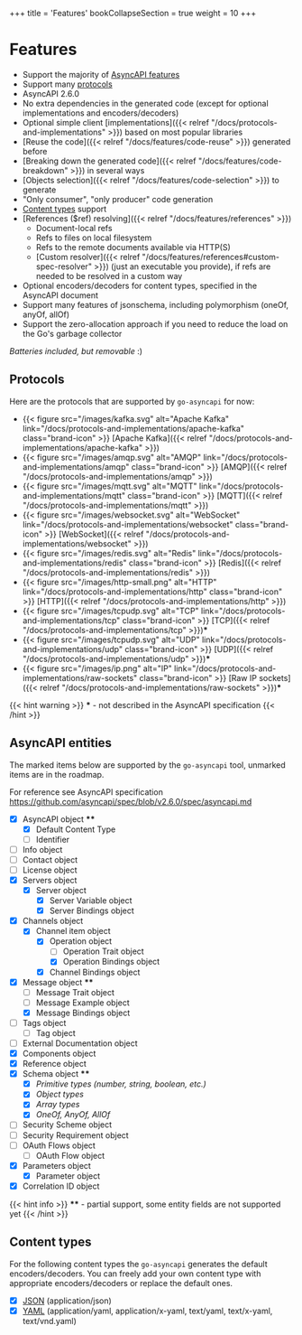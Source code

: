 +++
title = 'Features'
bookCollapseSection = true
weight = 10
+++


# Features

<link rel="stylesheet" href="/css/text.css">

- Support the majority of [AsyncAPI features](#asyncapi-entities)
- Support many [protocols](#protocols)
- AsyncAPI 2.6.0
- No extra dependencies in the generated code (except for optional implementations and encoders/decoders)
- Optional simple client [implementations]({{< relref "/docs/protocols-and-implementations" >}}) based on most 
  popular libraries
- [Reuse the code]({{< relref "/docs/features/code-reuse" >}}) generated before
- [Breaking down the generated code]({{< relref "/docs/features/code-breakdown" >}}) in several ways
- [Objects selection]({{< relref "/docs/features/code-selection" >}}) to generate
- "Only consumer", "only producer" code generation
- [Content types](#content-types) support
- [References ($ref) resolving]({{< relref "/docs/features/references" >}})
    - Document-local refs
    - Refs to files on local filesystem
    - Refs to the remote documents available via HTTP(S)
    - [Custom resolver]({{< relref "/docs/features/references#custom-spec-resolver" >}}) (just an executable you provide), if refs are needed to be resolved in a custom way
- Optional encoders/decoders for content types, specified in the AsyncAPI document
- Support many features of jsonschema, including polymorphism (oneOf, anyOf, allOf)
- Support the zero-allocation approach if you need to reduce the load on the Go's garbage collector

*Batteries included, but removable* :)

## Protocols

Here are the protocols that are supported by `go-asyncapi` for now:

- {{< figure src="/images/kafka.svg" alt="Apache Kafka" link="/docs/protocols-and-implementations/apache-kafka" class="brand-icon" >}} [Apache Kafka]({{< relref "/docs/protocols-and-implementations/apache-kafka" >}})
- {{< figure src="/images/amqp.svg" alt="AMQP" link="/docs/protocols-and-implementations/amqp" class="brand-icon" >}} [AMQP]({{< relref "/docs/protocols-and-implementations/amqp" >}})
- {{< figure src="/images/mqtt.svg" alt="MQTT" link="/docs/protocols-and-implementations/mqtt" class="brand-icon" >}} [MQTT]({{< relref "/docs/protocols-and-implementations/mqtt" >}})
- {{< figure src="/images/websocket.svg" alt="WebSocket" link="/docs/protocols-and-implementations/websocket" class="brand-icon" >}} [WebSocket]({{< relref "/docs/protocols-and-implementations/websocket" >}})
- {{< figure src="/images/redis.svg" alt="Redis" link="/docs/protocols-and-implementations/redis" class="brand-icon" >}} [Redis]({{< relref "/docs/protocols-and-implementations/redis" >}})
- {{< figure src="/images/http-small.png" alt="HTTP" link="/docs/protocols-and-implementations/http" class="brand-icon" >}} [HTTP]({{< relref "/docs/protocols-and-implementations/http" >}})
- {{< figure src="/images/tcpudp.svg" alt="TCP" link="/docs/protocols-and-implementations/tcp" class="brand-icon" >}} [TCP]({{< relref "/docs/protocols-and-implementations/tcp" >}})**&ast;**
- {{< figure src="/images/tcpudp.svg" alt="UDP" link="/docs/protocols-and-implementations/udp" class="brand-icon" >}} [UDP]({{< relref "/docs/protocols-and-implementations/udp" >}})**&ast;**
- {{< figure src="/images/ip.png" alt="IP" link="/docs/protocols-and-implementations/raw-sockets" class="brand-icon" >}} [Raw IP sockets]({{< relref "/docs/protocols-and-implementations/raw-sockets" >}})**&ast;**

{{< hint warning >}}
**&ast;** - not described in the AsyncAPI specification
{{< /hint >}}

## AsyncAPI entities

The marked items below are supported by the `go-asyncapi` tool, unmarked items are in the roadmap.

For reference see AsyncAPI specification https://github.com/asyncapi/spec/blob/v2.6.0/spec/asyncapi.md

- [x] AsyncAPI object **&ast;&ast;**
    - [x] Default Content Type
    - [ ] Identifier
- [ ] Info object
- [ ] Contact object
- [ ] License object
- [x] Servers object
    - [x] Server object
        - [x] Server Variable object
        - [x] Server Bindings object
- [x] Channels object
    - [x] Channel item object
        - [x] Operation object
            - [ ] Operation Trait object
            - [x] Operation Bindings object
        - [x] Channel Bindings object
- [x] Message object **&ast;&ast;**
    - [ ] Message Trait object
    - [ ] Message Example object
    - [x] Message Bindings object
- [ ] Tags object
    - [ ] Tag object
- [ ] External Documentation object
- [x] Components object
- [x] Reference object
- [x] Schema object **&ast;&ast;**
    - [x] _Primitive types (number, string, boolean, etc.)_
    - [x] _Object types_
    - [x] _Array types_
    - [x] _OneOf, AnyOf, AllOf_
- [ ] Security Scheme object
- [ ] Security Requirement object
- [ ] OAuth Flows object
    - [ ] OAuth Flow object
- [x] Parameters object
    - [x] Parameter object
- [x] Correlation ID object

{{< hint info >}}
**&ast;&ast;** - partial support, some entity fields are not supported yet
{{< /hint >}}

## Content types

For the following content types the `go-asyncapi` generates the default encoders/decoders. You can freely add your 
own content type with appropriate encoders/decoders or replace the default ones.

- [x] [JSON](https://pkg.go.dev/encoding/json) (application/json)
- [x] [YAML](https://gopkg.in/yaml.v3) (application/yaml, application/x-yaml, text/yaml, text/x-yaml, text/vnd.yaml)
